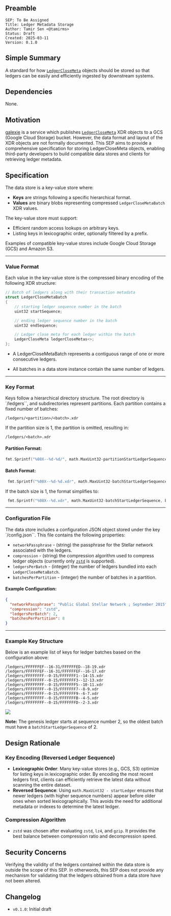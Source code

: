 ## Preamble

```
SEP: To Be Assigned
Title: Ledger Metadata Storage
Author: Tamir Sen <@tamirms>
Status: Draft
Created: 2025-03-11
Version: 0.1.0
```

## Simple Summary

A standard for how [`LedgerCloseMeta`](https://github.com/stellar/stellar-xdr/blob/v22.0/Stellar-ledger.x#L539-L545)
objects should be stored so that ledgers can be easily and efficiently ingested by downstream systems.

## Dependencies

None.

## Motivation

[galexie](https://github.com/stellar/go/tree/master/services/galexie) is a service which publishes
[`LedgerCloseMeta`](https://github.com/stellar/stellar-xdr/blob/v22.0/Stellar-ledger.x#L539-L545) XDR objects to a GCS
(Google Cloud Storage) bucket. However, the data format and layout of the XDR objects are not formally documented. This
SEP aims to provide a comprehensive specification for storing LedgerCloseMeta objects, enabling third-party developers
to build compatible data stores and clients for retrieving ledger metadata.

## Specification

The data store is a key-value store where:

- **Keys** are strings following a specific hierarchical format.
- **Values** are binary blobs representing compressed `LedgerCloseMetaBatch` XDR values.

The key-value store must support:

- Efficient random access lookups on arbitrary keys.
- Listing keys in lexicographic order, optionally filtered by a prefix.

Examples of compatible key-value stores include Google Cloud Storage (GCS) and Amazon S3.

---

### Value Format

Each value in the key-value store is the compressed binary encoding of the following XDR structure:

```c++
// Batch of ledgers along with their transaction metadata
struct LedgerCloseMetaBatch
{
    // starting ledger sequence number in the batch
    uint32 startSequence;

    // ending ledger sequence number in the batch
    uint32 endSequence;

    // Ledger close meta for each ledger within the batch
    LedgerCloseMeta ledgerCloseMetas<>;
};
```

- A LedgerCloseMetaBatch represents a contiguous range of one or more consecutive ledgers.

- All batches in a data store instance contain the same number of ledgers.

---

### Key Format

Keys follow a hierarchical directory structure. The root directory is `/ledgers``, and subdirectories represent
partitions. Each partition contains a fixed number of batches:

```
/ledgers/<partition>/<batch>.xdr
```

If the partition size is 1, the partition is omitted, resulting in:

```
/ledgers/<batch>.xdr
```

#### Partition Format:

```go
fmt.Sprintf("%08X--%d-%d/", math.MaxUint32-partitionStartLedgerSequence, partitionStartLedgerSequence, partitionEndLedgerSequence)
```

#### Batch Format:

```go
 fmt.Sprintf("%08X--%d-%d.xdr", math.MaxUint32-batchStartLedgerSequence, batchStartLedgerSequence, batchEndLedgerSequence)
```

If the batch size is 1, the format simplifies to:

```go
 fmt.Sprintf("%08X--%d.xdr", math.MaxUint32-batchStartLedgerSequence, batchStartLedgerSequence)
```

---

### Configuration File

The data store includes a configuration JSON object stored under the key `/config.json``. This file contains the
following properties:

- `networkPassphrase` - (string) the passphrase for the Stellar network associated with the ledgers.
- `compression` - (string) the compression algorithm used to compress ledger objects (currently only
  [`zstd`]([https://facebook.github.io/zstd/) is supported).
- `ledgersPerBatch` - (integer) the number of ledgers bundled into each `LedgerCloseMetaBatch`.
- `batchesPerPartition` - (integer) the number of batches in a partition.

#### Example Configuration:

```json
{
  "networkPassphrase": "Public Global Stellar Network ; September 2015",
  "compression": "zstd",
  "ledgersPerBatch": 2,
  "batchesPerPartition": 8
}
```

---

### Example Key Structure

Below is an example list of keys for ledger batches based on the configuration above:

```
/ledgers/FFFFFFEF--16-31/FFFFFFED--18-19.xdr
/ledgers/FFFFFFEF--16-31/FFFFFFEF--16-17.xdr
/ledgers/FFFFFFFF--0-15/FFFFFFF1--14-15.xdr
/ledgers/FFFFFFFF--0-15/FFFFFFF3--12-13.xdr
/ledgers/FFFFFFFF--0-15/FFFFFFF5--10-11.xdr
/ledgers/FFFFFFFF--0-15/FFFFFFF7--8-9.xdr
/ledgers/FFFFFFFF--0-15/FFFFFFF9--6-7.xdr
/ledgers/FFFFFFFF--0-15/FFFFFFFB--4-5.xdr
/ledgers/FFFFFFFF--0-15/FFFFFFFD--2-3.xdr
```

[![](https://mermaid.ink/img/pako:eNpl0U2LgzAQBuC_InPurJva1uphYa3rYb8_emr1EJpUC2okVdil9L_vrBpwSQ4h4X3IDJkLHJSQEEKueVM42zitHVr3e7eUIpf67GYO4p0T7ZN-PSSIbIUec7NR9vFmjBOKb5EtTTrsUW8ezRMxPbFGFtx8C51NxdP_IsyfiGHf9O7ZVGPkFlRu4gbxYoRHYo7Ms8SrEUsS1DKzxJsRPuIaAyt_N3mAuELfyj9MHiEu0O7x0-T0H3McOoQZVFJX_CRoJJc_nUJbyEqmENJRyCPvyjaFtL4S5V2rvn7qA4St7uQMtOryAsIjL8906xrBWxmfOI22MqTh9U6pakTXX0nQih8?type=png)](https://mermaid-js.github.io/mermaid-live-editor/edit#pako:eNpl0U2LgzAQBuC_InPurJva1uphYa3rYb8_emr1EJpUC2okVdil9L_vrBpwSQ4h4X3IDJkLHJSQEEKueVM42zitHVr3e7eUIpf67GYO4p0T7ZN-PSSIbIUec7NR9vFmjBOKb5EtTTrsUW8ezRMxPbFGFtx8C51NxdP_IsyfiGHf9O7ZVGPkFlRu4gbxYoRHYo7Ms8SrEUsS1DKzxJsRPuIaAyt_N3mAuELfyj9MHiEu0O7x0-T0H3McOoQZVFJX_CRoJJc_nUJbyEqmENJRyCPvyjaFtL4S5V2rvn7qA4St7uQMtOryAsIjL8906xrBWxmfOI22MqTh9U6pakTXX0nQih8)

**Note:** The genesis ledger starts at sequence number 2, so the oldest batch must have a `batchStartLedgerSequence`
of 2.

## Design Rationale

### Key Encoding (Reversed Ledger Sequence)

- **Lexicographic Order**: Many key-value stores (e.g., GCS, S3) optimize for listing keys in lexicographic order. By
  encoding the most recent ledgers first, clients can efficiently retrieve the latest data without scanning the entire
  dataset.
- **Reversed Sequence**: Using `math.MaxUint32 - startLedger` ensures that newer ledgers (with higher sequence numbers)
  appear before older ones when sorted lexicographically. This avoids the need for additional metadata or indexes to
  determine the latest ledger.

### Compression Algorithm

- `zstd` was chosen after evaluating `zstd`, `lz4`, and `gzip`. It provides the best balance between compression ratio
  and decompression speed.

## Security Concerns

Verifying the validity of the ledgers contained within the data store is outside the scope of this SEP. In otherwords,
this SEP does not provide any mechanism for validating that the ledgers obtained from a data store have not been
altered.

## Changelog

- `v0.1.0`: Initial draft
